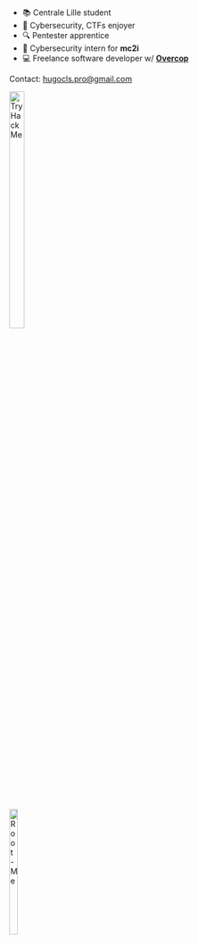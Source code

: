 - :books: Centrale Lille student
- :thought_balloon: Cybersecurity, CTFs enjoyer
- :mag: Pentester apprentice
- :triangular_flag_on_post: Cybersecurity intern for **mc2i**
- :computer: Freelance software developer w/ [**Overcop**](https://overcop.com/)

Contact: hugocls.pro@gmail.com

<a href="https://tryhackme.com/p/TxLast" style="display: inline-block; width: 50%;">
    <img src="https://tryhackme-badges.s3.amazonaws.com/TxLast.png?" alt="TryHackMe" style="width: 33%; height: auto;">
</a>

<a href="https://www.root-me.org/TxLast" style="display: inline-block; width: 50%;">
    <img src="https://tice-education.fr/images/stories/img/rootmelogo.jpg" alt="Root-Me" style="width: 24%; height: auto;">
</a>
